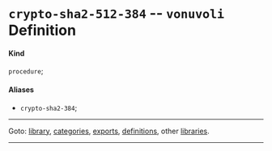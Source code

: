 

<a id='definition__vonuvoli__crypto-sha2-512-384'></a>

# `crypto-sha2-512-384` -- `vonuvoli` Definition


<a id='definition__vonuvoli__crypto-sha2-512-384__kind'></a>

#### Kind

`procedure`;


<a id='definition__vonuvoli__crypto-sha2-512-384__aliases'></a>

#### Aliases

 * `crypto-sha2-384`;

----

Goto: [library](../../vonuvoli/_index.md#library__vonuvoli), [categories](../../vonuvoli/categories/_index.md#toc__vonuvoli__categories), [exports](../../vonuvoli/exports/_index.md#toc__vonuvoli__exports), [definitions](../../vonuvoli/definitions/_index.md#toc__vonuvoli__definitions), other [libraries](../../_libraries.md#toc__libraries).

----

